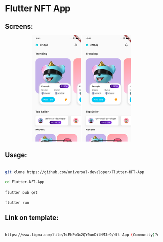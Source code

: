 <h1>Flutter NFT App</h1>

<h2>Screens: </h2>

<p align="center"><img src="git-images/1.png" height="350px"/>&nbsp;<img src="git-images/1.png" height="350px"/>


<h2>Usage: </h2>

```bash

git clone https://github.com/universal-developer/Flutter-NFT-App

cd Flutter-NFT-App

flutter pub get

flutter run

```

<h2>Link on template: </h2>

```bash

https://www.figma.com/file/DiEhEw3u2QY0unDilNMJr9/Nft-App-(Community)?node-id=36%3A6

```
